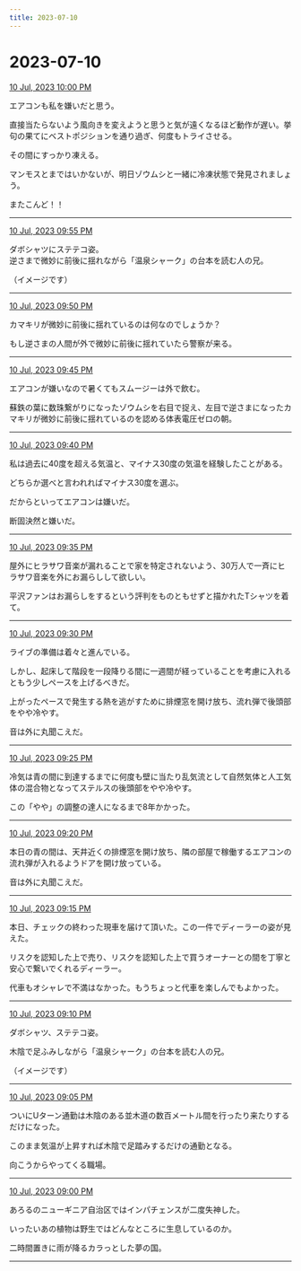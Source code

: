 ```yaml
---
title: 2023-07-10
---
```

# 2023-07-10

[10 Jul, 2023 10:00 PM](https://twitter.com/hirasawa/status/1678388602739507200#m)

エアコンも私を嫌いだと思う。  
  
直接当たらないよう風向きを変えようと思うと気が遠くなるほど動作が遅い。挙句の果てにベストポジションを通り過ぎ、何度もトライさせる。  
  
その間にすっかり凍える。  
  
マンモスとまではいかないが、明日ゾウムシと一緒に冷凍状態で発見されましょう。  
  
またこんど！！

---

[10 Jul, 2023 09:55 PM](https://twitter.com/hirasawa/status/1678387343227510785#m)

ダボシャツにステテコ姿。  
逆さまで微妙に前後に揺れながら「温泉シャーク」の台本を読む人の兄。  
  
（イメージです）

---

[10 Jul, 2023 09:50 PM](https://twitter.com/hirasawa/status/1678386085372768260#m)

カマキリが微妙に前後に揺れているのは何なのでしょうか？  
  
もし逆さまの人間が外で微妙に前後に揺れていたら警察が来る。

---

[10 Jul, 2023 09:45 PM](https://twitter.com/hirasawa/status/1678384827014193153#m)

エアコンが嫌いなので暑くてもスムージーは外で飲む。  
  
蘇鉄の葉に数珠繋がりになったゾウムシを右目で捉え、左目で逆さまになったカマキリが微妙に前後に揺れているのを認める体表電圧ゼロの朝。

---

[10 Jul, 2023 09:40 PM](https://twitter.com/hirasawa/status/1678383568412712960#m)

私は過去に40度を超える気温と、マイナス30度の気温を経験したことがある。  
  
どちらか選べと言われればマイナス30度を選ぶ。  
  
だからといってエアコンは嫌いだ。  
  
断固決然と嫌いだ。

---

[10 Jul, 2023 09:35 PM](https://twitter.com/hirasawa/status/1678382310356336640#m)

屋外にヒラサワ音楽が漏れることで家を特定されないよう、30万人で一斉にヒラサワ音楽を外にお漏らしして欲しい。  
  
平沢ファンはお漏らしをするという評判をものともせずと描かれたTシャツを着て。

---

[10 Jul, 2023 09:30 PM](https://twitter.com/hirasawa/status/1678381052258131971#m)

ライブの準備は着々と進んでいる。  
  
しかし、起床して階段を一段降りる間に一週間が経っていることを考慮に入れるともう少しペースを上げるべきだ。  
  
上がったペースで発生する熱を逃がすために排煙窓を開け放ち、流れ弾で後頭部をやや冷やす。  
  
音は外に丸聞こえだ。

---

[10 Jul, 2023 09:25 PM](https://twitter.com/hirasawa/status/1678379793635758082#m)

冷気は青の間に到達するまでに何度も壁に当たり乱気流として自然気体と人工気体の混合物となってステルスの後頭部をやや冷やす。  
  
この「やや」の調整の達人になるまで8年かかった。

---

[10 Jul, 2023 09:20 PM](https://twitter.com/hirasawa/status/1678378535252099072#m)

本日の青の間は、天井近くの排煙窓を開け放ち、隣の部屋で稼働するエアコンの流れ弾が入れるようドアを開け放っている。  
  
音は外に丸聞こえだ。

---

[10 Jul, 2023 09:15 PM](https://twitter.com/hirasawa/status/1678377276960829440#m)

本日、チェックの終わった現車を届けて頂いた。この一件でディーラーの姿が見えた。  
  
リスクを認知した上で売り、リスクを認知した上で買うオーナーとの間を丁寧と安心で繋いでくれるディーラー。  
  
代車もオシャレで不満はなかった。もうちょっと代車を楽しんでもよかった。

---

[10 Jul, 2023 09:10 PM](https://twitter.com/hirasawa/status/1678376018699259906#m)

ダボシャツ、ステテコ姿。  
  
木陰で足ふみしながら「温泉シャーク」の台本を読む人の兄。  
  
（イメージです）

---

[10 Jul, 2023 09:05 PM](https://twitter.com/hirasawa/status/1678374761280225280#m)

ついにUターン通勤は木陰のある並木道の数百メートル間を行ったり来たりするだけになった。  
  
このまま気温が上昇すれば木陰で足踏みするだけの通勤となる。  
  
向こうからやってくる職場。

---

[10 Jul, 2023 09:00 PM](https://twitter.com/hirasawa/status/1678373506340515841#m)

あろるのニューギニア自治区ではインパチェンスが二度失神した。  
  
いったいあの植物は野生ではどんなところに生息しているのか。  
  
二時間置きに雨が降るカラっとした夢の国。

---

